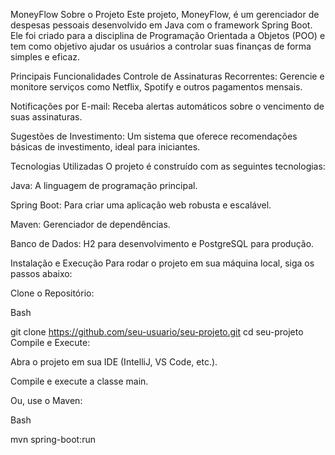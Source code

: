 MoneyFlow
Sobre o Projeto
Este projeto, MoneyFlow, é um gerenciador de despesas pessoais desenvolvido em Java com o framework Spring Boot. Ele foi criado para a disciplina de Programação Orientada a Objetos (POO) e tem como objetivo ajudar os usuários a controlar suas finanças de forma simples e eficaz.

Principais Funcionalidades
Controle de Assinaturas Recorrentes: Gerencie e monitore serviços como Netflix, Spotify e outros pagamentos mensais.

Notificações por E-mail: Receba alertas automáticos sobre o vencimento de suas assinaturas.

Sugestões de Investimento: Um sistema que oferece recomendações básicas de investimento, ideal para iniciantes.

Tecnologias Utilizadas
O projeto é construído com as seguintes tecnologias:

Java: A linguagem de programação principal.

Spring Boot: Para criar uma aplicação web robusta e escalável.

Maven: Gerenciador de dependências.

Banco de Dados: H2 para desenvolvimento e PostgreSQL para produção.

Instalação e Execução
Para rodar o projeto em sua máquina local, siga os passos abaixo:

Clone o Repositório:

Bash

git clone https://github.com/seu-usuario/seu-projeto.git
cd seu-projeto
Compile e Execute:

Abra o projeto em sua IDE (IntelliJ, VS Code, etc.).

Compile e execute a classe main.

Ou, use o Maven:

Bash

mvn spring-boot:run
